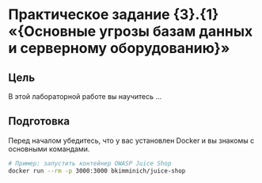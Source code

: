 # Практическое задание {3}.{1} «{Основные угрозы базам данных и серверному оборудованию}»

## Цель
В этой лабораторной работе вы научитесь ...

## Подготовка
Перед началом убедитесь, что у вас установлен Docker и вы знакомы с основными командами.

```bash
# Пример: запустить контейнер OWASP Juice Shop
docker run --rm -p 3000:3000 bkimminich/juice-shop